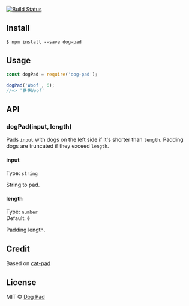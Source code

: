 [![Build Status](https://travis-ci.org/dog-pad/dog-pad.svg?branch=master)](https://travis-ci.org/dog-pad/dog-pad)


## Install

```
$ npm install --save dog-pad
```


## Usage

```js
const dogPad = require('dog-pad');

dogPad('Woof', 6);
//=> '🐕🐕Woof'
```


## API

### dogPad(input, length)

Pads `input` with dogs on the left side if it's shorter than `length`. Padding dogs are truncated if they exceed `length`.

#### input

Type: `string`

String to pad.

#### length

Type: `number`<br>
Default: `0`

Padding length.


## Credit

Based on [cat-pad](https://github.com/sindresorhus/cat-pad/)


## License

MIT © [Dog Pad](https://github.com/dog-pad)
